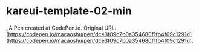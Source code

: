 # kareui-template-02-min
 _A Pen created at CodePen.io. Original URL: [https://codepen.io/macaoshu/pen/dce3f09c7b0a354680f1fb4f09c1291d](https://codepen.io/macaoshu/pen/dce3f09c7b0a354680f1fb4f09c1291d).

 